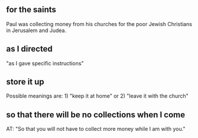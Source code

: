 ## for the saints ##

Paul was collecting money from his churches for the poor Jewish Christians in Jerusalem and Judea.

## as I directed ##

"as I gave specific instructions"

## store it up ##

Possible meanings are: 1) "keep it at home" or 2) "leave it with the church"

## so that there will be no collections when I come ##

AT: "So that you will not have to collect more money while I am with you."